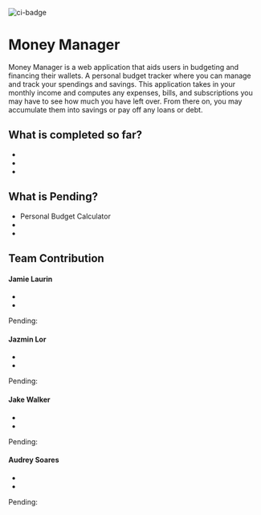 ![ci-badge](https://github.com/3J-A/MoneyManager/actions/workflows/ci.yml/badge.svg)

# Money Manager 

Money Manager is a web application that aids users in budgeting and financing their wallets. A personal budget tracker where you can manage and track your spendings and savings. This application takes in your monthly income and computes any expenses, bills, and subscriptions you may have to see how much you have left over. From there on, you may accumulate them into savings or pay off any loans or debt.  

## What is completed so far?
* 
*
*

## What is Pending? 
* Personal Budget Calculator 
*  
*

## Team Contribution 
#### Jamie Laurin 
*
*

Pending: 

#### Jazmin Lor 
*
*

Pending: 

#### Jake Walker
*
*

Pending: 

#### Audrey Soares 
*
*

Pending: 

